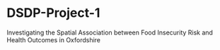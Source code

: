 # DSDP-Project-1
Investigating the Spatial Association between Food Insecurity Risk and Health Outcomes in Oxfordshire
